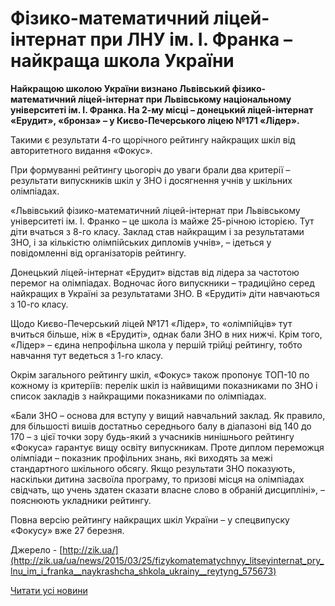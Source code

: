 # Фізико-математичний ліцей-інтернат при ЛНУ ім. І. Франка – найкраща школа України

**Найкращою школою України визнано Львівський фізико-математичний ліцей-інтернат при Львівському національному університеті ім. І. Франка. На 2-му місці – донецький ліцей-інтернат «Ерудит», «бронза» – у Києво-Печерського ліцею №171 «Лідер».**

Такими є результати 4-го щорічного рейтингу найкращих шкіл від авторитетного видання «Фокус».

При формуванні рейтингу цьогоріч до уваги брали два критерії – результати випускників шкіл у ЗНО і досягнення учнів у шкільних олімпіадах.

«Львівський фізико-математичний ліцей-інтернат при Львівському університеті ім. І. Франко – це школа із майже 25-річною історією. Тут діти вчаться з 8-го класу. Заклад став найкращим і за результатами ЗНО, і за кількістю олімпійських дипломів учнів», – ідеться у повідомленні від організаторів рейтингу.

Донецький ліцей-інтернат «Ерудит» відстав від лідера за частотою перемог на олімпіадах. Водночас його випускники – традиційно серед найкращих в Україні за результатами ЗНО. В «Ерудиті» діти навчаються з 10-го класу.

Щодо Києво-Печерський ліцей №171 «Лідер», то «олімпійців» тут вчиться більше, ніж в «Ерудиті», однак бали ЗНО в них нижчі. Крім того, «Лідер» – єдина непрофільна школа у першій трійці рейтингу, тобто навчання тут ведеться з 1-го класу.

Окрім загального рейтингу шкіл, «Фокус» також пропонує ТОП-10 по кожному із критеріїв: перелік шкіл із найвищими показниками по ЗНО і список закладів з найкращими показниками по олімпіадах.

«Бали ЗНО – основа для вступу у вищий навчальний заклад. Як правило, для більшості вишів достатньо середнього балу в діапазоні від 140 до 170 – з цієї точки зору будь-який з учасників нинішнього рейтингу «Фокуса» гарантує вищу освіту випускникам. Проте диплом переможця олімпіади – показник профільних знань, які виходять за межі стандартного шкільного обсягу. Якщо результати ЗНО показують, наскільки дитина засвоїла програму, то призові місця на олімпіадах свідчать, що учень здатен сказати власне слово в обраній дисципліні», – пояснюють укладники рейтингу.

Повна версію рейтингу найкращих шкіл України – у спецвипуску «Фокусу» вже 27 березня.

Джерело - [http://zik.ua/](http://zik.ua/ua/news/2015/03/25/fizykomatematychnyy_litseyinternat_pry_lnu_im_i_franka__naykrashcha_shkola_ukrainy__reytyng_575673)

[Читати усі новини](/news)
